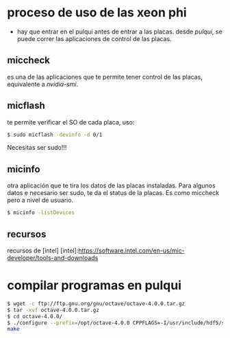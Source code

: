 # proceso de uso de las xeon phi
- hay que entrar en el pulqui antes de entrar a las placas.
desde *pulqui*, se puede correr las aplicaciones de control de las placas.
## miccheck
es una de las aplicaciones que te permite tener control de las placas, equivalente a *nvidia-smi*.
## micflash
te permite verificar el SO de cada placa, uso:
```sh
$ sudo micflash -devinfo -d 0/1
```
Necesitas ser sudo!!!

## micinfo
otra aplicación que te tira los datos de las placas instaladas.
Para algunos datos e necesario ser sudo, te da el status de la placas.
Es como miccheck pero a nivel de usuario.
```sh
$ micinfo -listDevices
```

## recursos
recursos de [intel]
[intel]:https://software.intel.com/en-us/mic-developer/tools-and-downloads


# compilar programas en pulqui
```sh
$ wget -c ftp://ftp.gnu.org/gnu/octave/octave-4.0.0.tar.gz
$ tar -xvf octave-4.0.0.tar.gz
$ cd octave-4.0.0/
$ ./configure --prefix=/opt/octave-4.0.0 CPPFLAGS=-I/usr/include/hdf5/serial LDFLAGS=-L/usr/lib/$(dpkg-architecture -qDEB_HOST_MULTIARCH)/hdf5/serial
make
```
